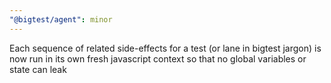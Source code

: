 ```yaml
---
"@bigtest/agent": minor
---
```

Each sequence of related side-effects for a test (or lane in bigtest
jargon) is now run in its own fresh javascript context so that no
global variables or state can leak
